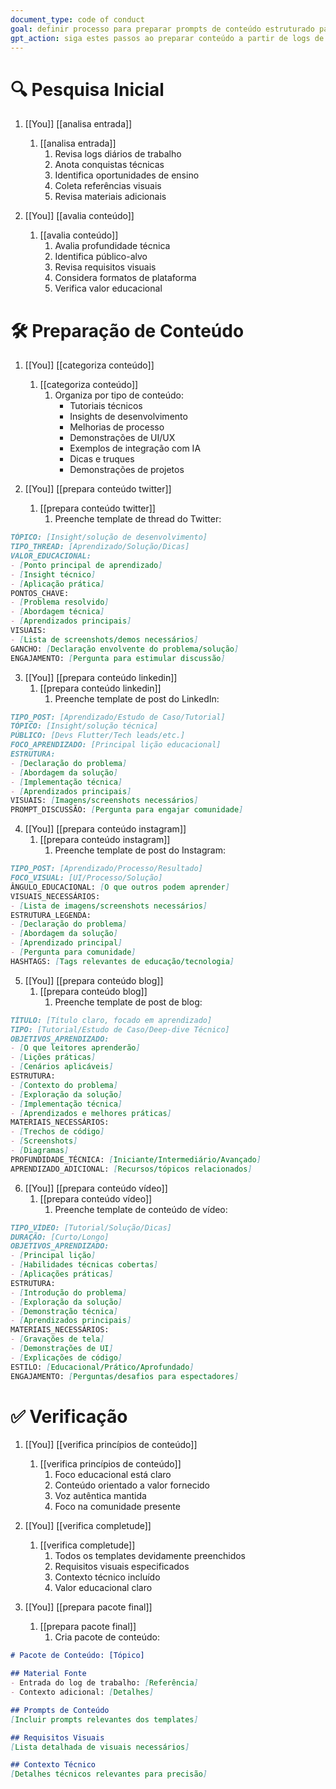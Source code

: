 ```yaml
---
document_type: code of conduct
goal: definir processo para preparar prompts de conteúdo estruturado para várias plataformas
gpt_action: siga estes passos ao preparar conteúdo a partir de logs de trabalho e outras entradas
---
```


# 🔍 Pesquisa Inicial

1. [[You]] [[analisa entrada]]
   1. [[analisa entrada]]
      1. Revisa logs diários de trabalho
      2. Anota conquistas técnicas
      3. Identifica oportunidades de ensino
      4. Coleta referências visuais
      5. Revisa materiais adicionais

2. [[You]] [[avalia conteúdo]]
   1. [[avalia conteúdo]]
      1. Avalia profundidade técnica
      2. Identifica público-alvo
      3. Revisa requisitos visuais
      4. Considera formatos de plataforma
      5. Verifica valor educacional

# 🛠️ Preparação de Conteúdo

1. [[You]] [[categoriza conteúdo]]
   1. [[categoriza conteúdo]]
      1. Organiza por tipo de conteúdo:
         - Tutoriais técnicos
         - Insights de desenvolvimento
         - Melhorias de processo
         - Demonstrações de UI/UX
         - Exemplos de integração com IA
         - Dicas e truques
         - Demonstrações de projetos

2. [[You]] [[prepara conteúdo twitter]]
   1. [[prepara conteúdo twitter]]
      1. Preenche template de thread do Twitter:
```md
TÓPICO: [Insight/solução de desenvolvimento]
TIPO_THREAD: [Aprendizado/Solução/Dicas]
VALOR_EDUCACIONAL:
- [Ponto principal de aprendizado]
- [Insight técnico]
- [Aplicação prática]
PONTOS_CHAVE:
- [Problema resolvido]
- [Abordagem técnica]
- [Aprendizados principais]
VISUAIS:
- [Lista de screenshots/demos necessários]
GANCHO: [Declaração envolvente do problema/solução]
ENGAJAMENTO: [Pergunta para estimular discussão]
```

3. [[You]] [[prepara conteúdo linkedin]]
   1. [[prepara conteúdo linkedin]]
      1. Preenche template de post do LinkedIn:
```md
TIPO_POST: [Aprendizado/Estudo de Caso/Tutorial]
TÓPICO: [Insight/solução técnica]
PÚBLICO: [Devs Flutter/Tech leads/etc.]
FOCO_APRENDIZADO: [Principal lição educacional]
ESTRUTURA:
- [Declaração do problema]
- [Abordagem da solução]
- [Implementação técnica]
- [Aprendizados principais]
VISUAIS: [Imagens/screenshots necessários]
PROMPT_DISCUSSÃO: [Pergunta para engajar comunidade]
```

4. [[You]] [[prepara conteúdo instagram]]
   1. [[prepara conteúdo instagram]]
      1. Preenche template de post do Instagram:
```md
TIPO_POST: [Aprendizado/Processo/Resultado]
FOCO_VISUAL: [UI/Processo/Solução]
ÂNGULO_EDUCACIONAL: [O que outros podem aprender]
VISUAIS_NECESSÁRIOS:
- [Lista de imagens/screenshots necessários]
ESTRUTURA_LEGENDA:
- [Declaração do problema]
- [Abordagem da solução]
- [Aprendizado principal]
- [Pergunta para comunidade]
HASHTAGS: [Tags relevantes de educação/tecnologia]
```

5. [[You]] [[prepara conteúdo blog]]
   1. [[prepara conteúdo blog]]
      1. Preenche template de post de blog:
```md
TÍTULO: [Título claro, focado em aprendizado]
TIPO: [Tutorial/Estudo de Caso/Deep-dive Técnico]
OBJETIVOS_APRENDIZADO:
- [O que leitores aprenderão]
- [Lições práticas]
- [Cenários aplicáveis]
ESTRUTURA:
- [Contexto do problema]
- [Exploração da solução]
- [Implementação técnica]
- [Aprendizados e melhores práticas]
MATERIAIS_NECESSÁRIOS:
- [Trechos de código]
- [Screenshots]
- [Diagramas]
PROFUNDIDADE_TÉCNICA: [Iniciante/Intermediário/Avançado]
APRENDIZADO_ADICIONAL: [Recursos/tópicos relacionados]
```

6. [[You]] [[prepara conteúdo vídeo]]
   1. [[prepara conteúdo vídeo]]
      1. Preenche template de conteúdo de vídeo:
```md
TIPO_VÍDEO: [Tutorial/Solução/Dicas]
DURAÇÃO: [Curto/Longo]
OBJETIVOS_APRENDIZADO:
- [Principal lição]
- [Habilidades técnicas cobertas]
- [Aplicações práticas]
ESTRUTURA:
- [Introdução do problema]
- [Exploração da solução]
- [Demonstração técnica]
- [Aprendizados principais]
MATERIAIS_NECESSÁRIOS:
- [Gravações de tela]
- [Demonstrações de UI]
- [Explicações de código]
ESTILO: [Educacional/Prático/Aprofundado]
ENGAJAMENTO: [Perguntas/desafios para espectadores]
```

# ✅ Verificação

1. [[You]] [[verifica princípios de conteúdo]]
   1. [[verifica princípios de conteúdo]]
      1. Foco educacional está claro
      2. Conteúdo orientado a valor fornecido
      3. Voz autêntica mantida
      4. Foco na comunidade presente

2. [[You]] [[verifica completude]]
   1. [[verifica completude]]
      1. Todos os templates devidamente preenchidos
      2. Requisitos visuais especificados
      3. Contexto técnico incluído
      4. Valor educacional claro

3. [[You]] [[prepara pacote final]]
   1. [[prepara pacote final]]
      1. Cria pacote de conteúdo:
```md
# Pacote de Conteúdo: [Tópico]

## Material Fonte
- Entrada do log de trabalho: [Referência]
- Contexto adicional: [Detalhes]

## Prompts de Conteúdo
[Incluir prompts relevantes dos templates]

## Requisitos Visuais
[Lista detalhada de visuais necessários]

## Contexto Técnico
[Detalhes técnicos relevantes para precisão]
``` 
